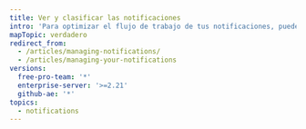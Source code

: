 ```yaml
---
title: Ver y clasificar las notificaciones
intro: 'Para optimizar el flujo de trabajo de tus notificaciones, puedes personalizar como las visualizas y clasificas.'
mapTopic: verdadero
redirect_from:
  - /articles/managing-notifications/
  - /articles/managing-your-notifications
versions:
  free-pro-team: '*'
  enterprise-server: '>=2.21'
  github-ae: '*'
topics:
  - notifications
---
```


